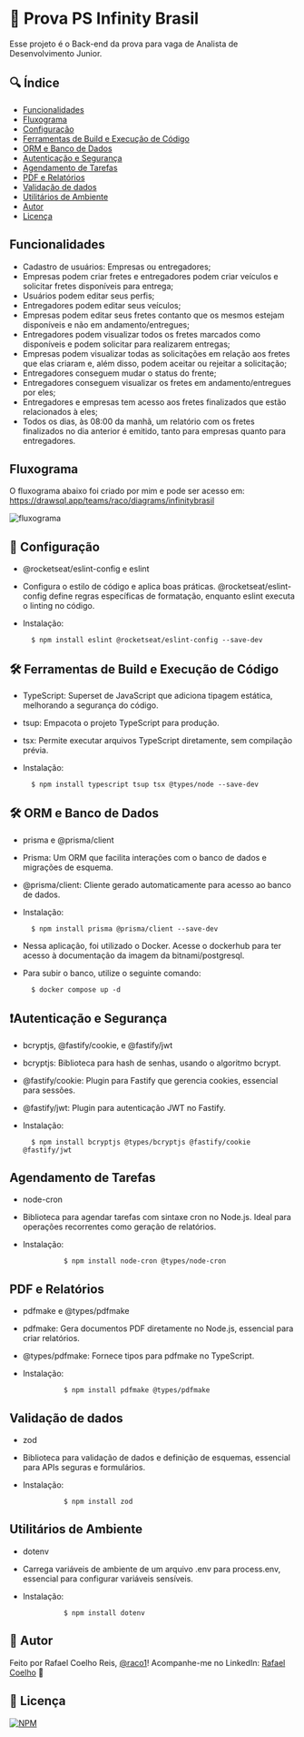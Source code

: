 
# 🚀 Prova PS Infinity Brasil

Esse projeto é o Back-end da prova para vaga de Analista de Desenvolvimento Junior.


## 🔍 Índice

-  <a href="#funcionalidades">Funcionalidades</a>
-  <a href="#fluxograma">Fluxograma</a>
-  <a href="#-configuração">Configuração</a>
-  <a href="#-ferramentas-de-build">Ferramentas de Build e Execução de Código</a>
-  <a href="#-ORM-bdd">ORM e Banco de Dados</a>
-  <a href="#-autenticacao-segurança">Autenticação e Segurança</a>
-  <a href="#-agendamento-de-tarefas">Agendamento de Tarefas</a>
-  <a href="#-pdf-relatorios">PDF e Relatórios</a>
-  <a href="#-validacao-dados">Validação de dados</a>
-  <a href="#-utilitatios-ambiente">Utilitários de Ambiente</a>
-  <a href="#-autor">Autor</a>
-  <a href="#-licença">Licença</a>

## Funcionalidades

- Cadastro de usuários: Empresas ou entregadores;
- Empresas podem criar fretes e entregadores podem criar veículos e solicitar fretes disponíveis para entrega;
- Usuários podem editar seus perfis;
- Entregadores podem editar seus veículos;
- Empresas podem editar seus fretes contanto que os mesmos estejam disponíveis e não em andamento/entregues;
- Entregadores podem visualizar todos os fretes marcados como disponíveis e podem solicitar para realizarem entregas;
- Empresas podem visualizar todas as solicitações em relação aos fretes que elas criaram e, além disso, podem aceitar ou rejeitar a solicitação;
- Entregadores conseguem mudar o status do frente;
- Entregadores conseguem visualizar os fretes em andamento/entregues por eles;
- Entregadores e empresas tem acesso aos fretes finalizados que estão relacionados à eles;
- Todos os dias, às 08:00 da manhã, um relatório com os fretes finalizados no dia anterior é emitido, tanto para empresas quanto para entregadores.


## Fluxograma

O fluxograma abaixo foi criado por mim e pode ser acesso em: https://drawsql.app/teams/raco/diagrams/infinitybrasil

![fluxograma](https://github.com/user-attachments/assets/4e9b7b44-580a-455c-a4c3-94925e383d8e)


## 🎨 Configuração

- @rocketseat/eslint-config e eslint
- Configura o estilo de código e aplica boas práticas. @rocketseat/eslint-config define regras específicas de formatação, enquanto eslint executa o linting no código.
- Instalação:


        $ npm install eslint @rocketseat/eslint-config --save-dev
## 🛠 Ferramentas de Build e Execução de Código

- TypeScript: Superset de JavaScript que adiciona tipagem estática, melhorando a segurança do código.
- tsup: Empacota o projeto TypeScript para produção.
- tsx: Permite executar arquivos TypeScript diretamente, sem compilação prévia.
- Instalação:

        $ npm install typescript tsup tsx @types/node --save-dev


## 🛠 ORM e Banco de Dados

- prisma e @prisma/client
- Prisma: Um ORM que facilita interações com o banco de dados e migrações de esquema.
- @prisma/client: Cliente gerado automaticamente para acesso ao banco de dados.
- Instalação:

        $ npm install prisma @prisma/client --save-dev

- Nessa aplicação, foi utilizado o Docker. Acesse o dockerhub para ter acesso à documentação da imagem da bitnami/postgresql.
- Para subir o banco, utilize o seguinte comando:

        $ docker compose up -d



## ❗️Autenticação e Segurança

- bcryptjs, @fastify/cookie, e @fastify/jwt
- bcryptjs: Biblioteca para hash de senhas, usando o algoritmo bcrypt.
- @fastify/cookie: Plugin para Fastify que gerencia cookies, essencial para sessões.
- @fastify/jwt: Plugin para autenticação JWT no Fastify.
- Instalação:

        $ npm install bcryptjs @types/bcryptjs @fastify/cookie @fastify/jwt

## Agendamento de Tarefas

- node-cron
- Biblioteca para agendar tarefas com sintaxe cron no Node.js. Ideal para operações recorrentes como geração de relatórios.
- Instalação:

                $ npm install node-cron @types/node-cron

## PDF e Relatórios

- pdfmake e @types/pdfmake
- pdfmake: Gera documentos PDF diretamente no Node.js, essencial para criar relatórios.
- @types/pdfmake: Fornece tipos para pdfmake no TypeScript.
- Instalação:

                $ npm install pdfmake @types/pdfmake
## Validação de dados

- zod
- Biblioteca para validação de dados e definição de esquemas, essencial para APIs seguras e formulários.
- Instalação:

                $ npm install zod
## Utilitários de Ambiente

- dotenv
- Carrega variáveis de ambiente de um arquivo .env para process.env, essencial para configurar variáveis sensíveis.
- Instalação:

                $ npm install dotenv

## 🙂 Autor
Feito por Rafael Coelho Reis, [@raco1](https://www.github.com/raco1)! Acompanhe-me no LinkedIn: [Rafael Coelho](https://www.linkedin.com/in/rafael-coelho-reis-873181204/) 👋


## 📖 Licença

[![NPM](https://img.shields.io/github/license/raco1/rocket-movies-api)](https://github.com/raco1/Desafio-Final-Explorer/blob/main/LICENSE.md)


